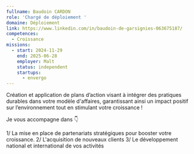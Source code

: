 ```yaml
---
fullname: Baudoin CARDON
role: 'Chargé de déploiement '
domaine: Déploiement
link: https://www.linkedin.com/in/baudoin-de-garsignies-063675187/
competences:
  - Croissance
missions:
  - start: 2024-11-29
    end: 2025-06-28
    employer: Malt
    status: independent
    startups:
      - envergo
---
```

Création et application de plans d’action visant à intégrer des pratiques durables dans votre modèle d'affaires, garantissant ainsi un impact positif sur l’environnement tout en stimulant votre croissance !

Je vous accompagne dans 👇

1/ La mise en place de partenariats stratégiques pour booster votre croissance.
2/ L'acquisition de nouveaux clients
3/ Le développement national et international de vos activités